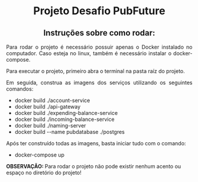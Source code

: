 <h1 align="center">Projeto Desafio PubFuture</h1>

<h2 align="center">Instruções sobre como rodar:</h2>

<p align="justify">Para rodar o projeto é necessário possuir apenas o Docker instalado no computador. Caso esteja no linux, também é necessário instalar o docker-compose.</p>
<p align="justify">Para executar o projeto, primeiro abra o terminal na pasta raíz do projeto.</p>
<p align="justify">Em seguida, construa as imagens dos serviços utilizando os seguintes comandos: </p>

 * docker build ./account-service
 * docker build ./api-gateway
 * docker build ./expending-balance-service
 * docker build ./incoming-balance-service
 * docker build ./naming-server
 * docker build --name pubdatabase ./postgres

 <p align="justify">Após ter construído todas as imagens, basta iniciar tudo com o comando:</p>

 * docker-compose up

 <strong>OBSERVAÇÃO: </strong> Para rodar o projeto não pode existir nenhum acento ou espaço no diretório do projeto!